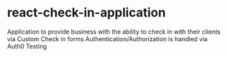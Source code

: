 # react-check-in-application
Application to provide business with the ability to check in with their clients via Custom Check in forms
Authentication/Authorization is handled via Auth0
Testing